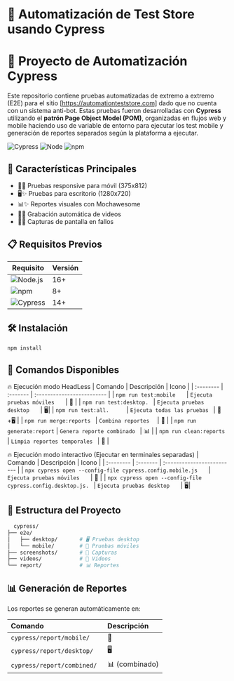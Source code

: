 
# 🧪 Automatización de Test Store usando Cypress

# 🚀 Proyecto de Automatización Cypress

Este repositorio contiene pruebas automatizadas de extremo a extremo (E2E) para el sitio [https://automationteststore.com] dado que no cuenta con un sistema anti-bot. Estas pruebas fueron desarrolladas con **Cypress** utilizando el **patrón Page Object Model (POM)**, organizadas en flujos web y mobile haciendo uso de variable de entorno para ejecutar los test mobile y generación de reportes separados según la plataforma a ejecutar.

![Cypress](https://img.shields.io/badge/Cypress-12.0.0-brightgreen) 
![Node](https://img.shields.io/badge/Node-16%2B-blue) 
![npm](https://img.shields.io/badge/npm-8%2B-orange)

## 🌟 Características Principales

- 📱✨ Pruebas responsive para móvil (375x812)
- 🖥️✨ Pruebas para escritorio (1280x720)
- 📊✨ Reportes visuales con Mochawesome
- 🎥✨ Grabación automática de videos
- 📸✨ Capturas de pantalla en fallos

## 📋 Requisitos Previos

| Requisito | Versión |
|-----------|---------|
| ![Node.js](https://img.shields.io/badge/Node.js-✅-brightgreen) | 16+ |
| ![npm](https://img.shields.io/badge/npm-✅-orange) | 8+ |
| ![Cypress](https://img.shields.io/badge/Cypress-✅-brightgreen) | 14+ |

## 🛠 Instalación
```bash
npm install
```
## 🚀 Comandos Disponibles

🔥 Ejecución modo HeadLess
| Comando | Descripción     | Icono                |
| :-------- | :------- | :------------------------- |
| `npm run test:mobile   ` | `Ejecuta pruebas móviles	` | 📱 |
| `npm run test:desktop. ` | `Ejecuta pruebas desktop	` | 🖥️|
| `npm run test:all.     ` | `Ejecuta todas las pruebas	` | 📱+🖥️ |
| `npm run merge:reports ` | `Combina reportes	` | 🔗 |
| `npm run generate:report` | `Genera reporte combinado	` | 📊 |
| `npm run clean:reports	` | `Limpia reportes temporales	` | 🧹 |

🔥 Ejecución modo interactivo (Ejecutar en terminales separadas)
| Comando | Descripción     | Icono                |
| :-------- | :------- | :------------------------- |
| `npx cypress open --config-file cypress.config.mobile.js   ` | `Ejecuta pruebas móviles	` | 📱 |
| `npx cypress open --config-file cypress.config.desktop.js. ` | `Ejecuta pruebas desktop	` | 🖥️|


## 📂 Estructura del Proyecto
```bash
  cypress/
├── e2e/
│   ├── desktop/       # 🖥️ Pruebas desktop
│   └── mobile/        # 📱 Pruebas móviles
├── screenshots/       # 📸 Capturas
├── videos/            # 🎥 Videos
└── report/            # 📊 Reportes
```

## 📊 Generación de Reportes
Los reportes se generan automáticamente en:

| Comando | Descripción     |
| :-------- | :------- | 
| `cypress/report/mobile/   `| 📱 |
| `cypress/report/desktop/  `| 🖥️ |
| `cypress/report/combined/ `|  📊  (combinado)|


